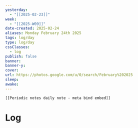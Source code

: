 ```yaml
---
yesterday: 
  - "[[2025-02-23]]"
week: 
  - "[[2025-W09]]" 
date-created: 2025-02-24
aliases: Monday February 24th 2025
tags: log/day
type: log/day
cssClasses:
  - log
publish: false
banner: 
banner-y: 
cover: 
url: https://photos.google.com/u/0/search/February%202025
sleep: 
awake:
---
```


```meta-bind-embed
[[Periodic notes daily note - meta bind embed]]
```

# Log